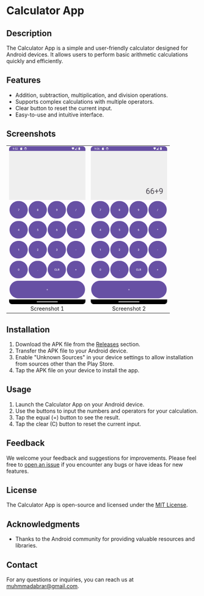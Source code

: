 # Calculator App

## Description

The Calculator App is a simple and user-friendly calculator designed for Android devices. It allows users to perform basic arithmetic calculations quickly and efficiently.

## Features

- Addition, subtraction, multiplication, and division operations.
- Supports complex calculations with multiple operators.
- Clear button to reset the current input.
- Easy-to-use and intuitive interface.

## Screenshots

<table>
  <tr>
    <td align="center">
      <img src="/Screenshots/Screenshot_20230805_095219.png" width="200" alt="Screenshot 1">
      <br>
      Screenshot 1
    </td>
    <td align="center">
      <img src="/Screenshots/Screenshot_20230805_090659.png" width="200" alt="Screenshot 2">
      <br>
      Screenshot 2
    </td>
  </tr>
</table>


## Installation

1. Download the APK file from the [Releases](/releases) section.
2. Transfer the APK file to your Android device.
3. Enable "Unknown Sources" in your device settings to allow installation from sources other than the Play Store.
4. Tap the APK file on your device to install the app.

## Usage

1. Launch the Calculator App on your Android device.
2. Use the buttons to input the numbers and operators for your calculation.
3. Tap the equal (=) button to see the result.
4. Tap the clear (C) button to reset the current input.

## Feedback

We welcome your feedback and suggestions for improvements. Please feel free to [open an issue](link_to_issues) if you encounter any bugs or have ideas for new features.

## License

The Calculator App is open-source and licensed under the [MIT License](link_to_license).

## Acknowledgments

- Thanks to the Android community for providing valuable resources and libraries.

## Contact

For any questions or inquiries, you can reach us at [muhmmadabrar@gmail.com](mailto:muhmmadabrar@gmail.com).

